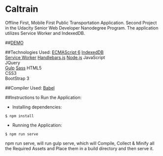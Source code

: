 # Caltrain 
Offline First, Mobile First Public Transportation Application. Second Project in the Udacity Senior Web Developer Nanodegree Program.
The application utilizes Service Worker and IndexedDB.

##[DEMO](https://offline-first-amr.herokuapp.com)  

##Technologies Used:
[ECMAScript 6](http://es6-features.org/)
[IndexedDB](https://developer.mozilla.org/en/docs/Web/API/IndexedDB_API)  
[Service Worker](https://developer.mozilla.org/en-US/docs/Web/API/Service_Worker_API)
[Handlebars.js](http://handlebarsjs.com/)
[Node.js](https://nodejs.org/en/)
JavaScript  
JQuery  
[Gulp](http://gulpjs.com/)
[Sass](http://sass-lang.com/)
HTML5  
CSS3  
BootStrap 3  

##Compiler Used:
[Babel](https://babeljs.io/)

##Instructions to Run the Application:
- Installing dependencies:
```{r, engine='bash', count_lines}
$ npm install
```

- Running the Application:
```{r, engine='bash', count_lines}
$ npm run serve
```
npm run serve, will run gulp serve, which will Compile, Collect & Minify all the Required Assets and Place them in a build directory and then serve it.


